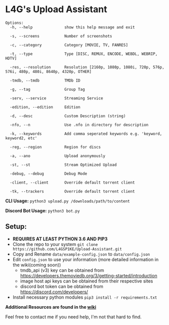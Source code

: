 # L4G's Upload Assistant



```
Options:
  -h, --help              show this help message and exit

  -s, --screens           Number of screenshots

  -c, --category          Category [MOVIE, TV, FANRES]

  -t, --type              Type [DISC, REMUX, ENCODE, WEBDL, WEBRIP, HDTV]

  -res, --resolution      Resolution [2160p, 1080p, 1080i, 720p, 576p, 576i, 480p, 480i, 8640p, 4320p, OTHER]

  -tmdb, --tmdb           TMDb ID

  -g, --tag               Group Tag

  -serv, --service        Streaming Service

  -edition, --edition     Edition

  -d, --desc              Custom Description (string)

  -nfo, --n               Use .nfo in directory for description

  -k, --keywords          Add comma seperated keywords e.g. 'keyword, keyword2, etc'

  -reg, --region          Region for discs

  -a, --ano               Upload anonymously

  -st, --st               Stream Optimized Upload

  -debug, --debug         Debug Mode

  -client, --client       Override default torrent client

  -tk, --trackers         Override default torrent client

  ````
  **CLI Usage:** `python3 upload.py /downloads/path/to/content`

  **Discord Bot Usage:** `python3 bot.py`

  ## Setup:
   - **REQUIRES AT LEAST PYTHON 3.6 AND PIP3**
   - Clone the repo to your system `git clone https://github.com/L4GSP1KE/Upload-Assistant.git`
   - Copy and Rename `data/example-config.json` to `data/config.json`
   - Edit `config.json` to use your information (more detailed information in the wiki(coming soon))
      - tmdb_api (v3) key can be obtained from https://developers.themoviedb.org/3/getting-started/introduction
      - image host api keys can be obtained from their respective sites
      - discord bot token can be obtained from https://discord.com/developers/
   - Install necessary python modules `pip3 install -r requirements.txt`
   

   **Additional Resources are found in the [wiki](https://github.com/L4GSP1KE/Upload-Assistant/wiki)**
   
   Feel free to contact me if you need help, I'm not that hard to find.

